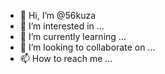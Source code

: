 - 👋 Hi, I’m @56kuza
- 👀 I’m interested in ...
- 🌱 I’m currently learning ...
- 💞️ I’m looking to collaborate on ...
- 📫 How to reach me ...

<!---
56kuza/56kuza is a ✨ special ✨ repository because its `README.md` (this file) appears on your GitHub profile.
You can click the Preview link to take a look at your changes.
--->
